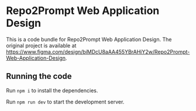 
  # Repo2Prompt Web Application Design

  This is a code bundle for Repo2Prompt Web Application Design. The original project is available at https://www.figma.com/design/biMDcU8aAA455YBrAHiY2w/Repo2Prompt-Web-Application-Design.

  ## Running the code

  Run `npm i` to install the dependencies.

  Run `npm run dev` to start the development server.
  